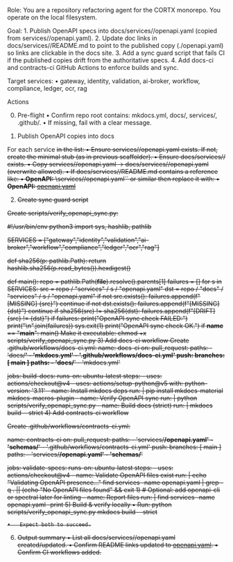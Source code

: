 Role: You are a repository refactoring agent for the CORTX monorepo. You operate on the local filesystem.

Goal:
	1.	Publish OpenAPI specs into docs/services/<svc>/openapi.yaml (copied from services/<svc>/openapi.yaml).
	2.	Update doc links in docs/services/<svc>/README.md to point to the published copy (./openapi.yaml) so links are clickable in the docs site.
	3.	Add a sync guard script that fails CI if the published copies drift from the authoritative specs.
	4.	Add docs-ci and contracts-ci GitHub Actions to enforce builds and sync.

Target services:
	•	gateway, identity, validation, ai-broker, workflow, compliance, ledger, ocr, rag

Actions

0) Pre-flight
	•	Confirm repo root contains: mkdocs.yml, docs/, services/, .github/.
	•	If missing, fail with a clear message.

1) Publish OpenAPI copies into docs

For each service <S> in the list:
	•	Ensure services/<S>/openapi.yaml exists. If not, create the minimal stub (as in previous scaffolder).
	•	Ensure docs/services/<S>/ exists.
	•	Copy services/<S>/openapi.yaml → docs/services/<S>/openapi.yaml (overwrite allowed).
	•	If docs/services/<S>/README.md contains a reference like:
	•	**OpenAPI:** \services//openapi.yaml`` or similar
then replace it with:
	•	**OpenAPI:** [openapi.yaml](./openapi.yaml)

2) Create sync guard script

Create scripts/verify_openapi_sync.py:

#!/usr/bin/env python3
import sys, hashlib, pathlib

SERVICES = ["gateway","identity","validation","ai-broker","workflow","compliance","ledger","ocr","rag"]

def sha256(p: pathlib.Path):
    return hashlib.sha256(p.read_bytes()).hexdigest()

def main():
    repo = pathlib.Path(__file__).resolve().parents[1]
    failures = []
    for s in SERVICES:
        src = repo / "services" / s / "openapi.yaml"
        dst = repo / "docs" / "services" / s / "openapi.yaml"
        if not src.exists():
            failures.append(f"[MISSING] {src}")
            continue
        if not dst.exists():
            failures.append(f"[MISSING] {dst}")
            continue
        if sha256(src) != sha256(dst):
            failures.append(f"[DRIFT] {src} != {dst}")
    if failures:
        print("OpenAPI sync check FAILED:")
        print("\n".join(failures))
        sys.exit(1)
    print("OpenAPI sync check OK.")
if __name__ == "__main__":
    main()
Make it executable:
    chmod +x scripts/verify_openapi_sync.py
3) Add docs-ci workflow
Create .github/workflows/docs-ci.yml:
name: docs-ci
on:
  pull_request:
    paths:
      - 'docs/**'
      - 'mkdocs.yml'
      - '.github/workflows/docs-ci.yml'
  push:
    branches: [ main ]
    paths:
      - 'docs/**'
      - 'mkdocs.yml'

jobs:
  build-docs:
    runs-on: ubuntu-latest
    steps:
      - uses: actions/checkout@v4
      - uses: actions/setup-python@v5
        with:
          python-version: '3.11'
      - name: Install mkdocs deps
        run: |
          pip install mkdocs-material mkdocs-macros-plugin
      - name: Verify OpenAPI sync
        run: |
          python scripts/verify_openapi_sync.py
      - name: Build docs (strict)
        run: |
          mkdocs build --strict
4) Add contracts-ci workflow

Create .github/workflows/contracts-ci.yml:

name: contracts-ci
on:
  pull_request:
    paths:
      - 'services/**/openapi.yaml'
      - 'schemas/**'
      - '.github/workflows/contracts-ci.yml'
  push:
    branches: [ main ]
    paths:
      - 'services/**/openapi.yaml'
      - 'schemas/**'

jobs:
  validate-specs:
    runs-on: ubuntu-latest
    steps:
      - uses: actions/checkout@v4
      - name: Validate OpenAPI files exist
        run: |
          echo "Validating OpenAPI presence..."
          find services -name openapi.yaml | grep -q . || (echo "No OpenAPI files found" && exit 1)
      # Optional: add openapi-cli or spectral later for linting
      - name: Report files
        run: |
          find services -name openapi.yaml -print
5) Build & verify locally
	•	Run:
    python scripts/verify_openapi_sync.py
mkdocs build --strict

	•	Expect both to succeed.

6) Output summary
	•	List all docs/services/<S>/openapi.yaml created/updated.
	•	Confirm README links updated to [openapi.yaml](./openapi.yaml).
	•	Confirm CI workflows added.
